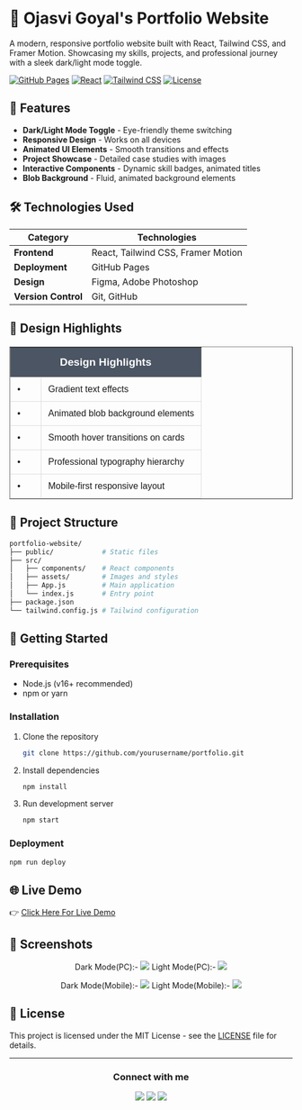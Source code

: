 # 🚀 Ojasvi Goyal's Portfolio Website


A modern, responsive portfolio website built with React, Tailwind CSS, and Framer Motion. Showcasing my skills, projects, and professional journey with a sleek dark/light mode toggle.

[![GitHub Pages](https://img.shields.io/badge/GitHub%20Pages-Deployed-success)](https://yourusername.github.io)
[![React](https://img.shields.io/badge/React-18.2-blue)](https://reactjs.org/)
[![Tailwind CSS](https://img.shields.io/badge/Tailwind_CSS-3.3-06B6D4)](https://tailwindcss.com/)
[![License](https://img.shields.io/badge/License-MIT-green)](LICENSE)

## 🌟 Features

- **Dark/Light Mode Toggle** - Eye-friendly theme switching
- **Responsive Design** - Works on all devices
- **Animated UI Elements** - Smooth transitions and effects
- **Project Showcase** - Detailed case studies with images
- **Interactive Components** - Dynamic skill badges, animated titles
- **Blob Background** - Fluid, animated background elements

## 🛠 Technologies Used

| Category       | Technologies |
|----------------|--------------|
| **Frontend**   | React, Tailwind CSS, Framer Motion |
| **Deployment** | GitHub Pages |
| **Design**     | Figma, Adobe Photoshop |
| **Version Control** | Git, GitHub |

## 🎨 Design Highlights



<table border="1" cellpadding="10" cellspacing="0" style="border-collapse: collapse; width: 100%; max-width: 600px; margin: 20px auto; font-family: Arial, sans-serif;">
  <thead>
    <tr style="background-color: #f8f9fa;">
      <th colspan="2" style="text-align: center; font-size: 1.2em; padding: 15px; background-color: #4b5563; color: white;">Design Highlights</th>
    </tr>
  </thead>
  <tbody>
    <tr>
      <td style="padding: 12px; border: 1px solid #ddd; vertical-align: top; width: 30px;">•</td>
      <td style="padding: 12px; border: 1px solid #ddd; vertical-align: top;">Gradient text effects</td>
    </tr>
    <tr>
      <td style="padding: 12px; border: 1px solid #ddd; vertical-align: top;">•</td>
      <td style="padding: 12px; border: 1px solid #ddd; vertical-align: top;">Animated blob background elements</td>
    </tr>
    <tr>
      <td style="padding: 12px; border: 1px solid #ddd; vertical-align: top;">•</td>
      <td style="padding: 12px; border: 1px solid #ddd; vertical-align: top;">Smooth hover transitions on cards</td>
    </tr>
    <tr>
      <td style="padding: 12px; border: 1px solid #ddd; vertical-align: top;">•</td>
      <td style="padding: 12px; border: 1px solid #ddd; vertical-align: top;">Professional typography hierarchy</td>
    </tr>
    <tr>
      <td style="padding: 12px; border: 1px solid #ddd; vertical-align: top;">•</td>
      <td style="padding: 12px; border: 1px solid #ddd; vertical-align: top;">Mobile-first responsive layout</td>
    </tr>
  </tbody>
</table>



## 📂 Project Structure

```bash
portfolio-website/
├── public/            # Static files
├── src/
│   ├── components/    # React components
│   ├── assets/        # Images and styles
│   ├── App.js         # Main application
│   └── index.js       # Entry point
├── package.json
└── tailwind.config.js # Tailwind configuration
```

## 🚀 Getting Started

### Prerequisites
- Node.js (v16+ recommended)
- npm or yarn

### Installation
1. Clone the repository
   ```bash
   git clone https://github.com/yourusername/portfolio.git
   ```
2. Install dependencies
   ```bash
   npm install
   ```
3. Run development server
   ```bash
   npm start
   ```

### Deployment
```bash
npm run deploy
```

## 🌐 Live Demo
 
👉 [Click Here For Live Demo](https://fr34ky-coder.github.io)

## 📸 Screenshots

<p align = "center">
   Dark Mode(PC):-
   <img src = "https://github.com/FR34KY-CODER/FR34KY-CODER.github.io/blob/main/Screenshot%202025-07-09%20115934.png?raw=true">
   Light Mode(PC):-
   <img src = "https://github.com/FR34KY-CODER/FR34KY-CODER.github.io/blob/main/Screenshot%202025-07-09%20120003.png?raw=true">
</p>
<p align = "center">
   Dark Mode(Mobile):-
   <img src = "https://github.com/FR34KY-CODER/FR34KY-CODER.github.io/blob/main/image.png?raw=true">
   Light Mode(Mobile):-
   <img src = "https://github.com/FR34KY-CODER/FR34KY-CODER.github.io/blob/main/Screenshot%202025-07-09%20120055.png?raw=true">
</p>

## 📜 License

This project is licensed under the MIT License - see the [LICENSE](LICENSE) file for details.

---

<div align="center">
  <h3>Connect with me</h3>
  <p>
    <a href="https://github.com/FR34KY-CODER" target="_blank"><img src="https://img.shields.io/badge/GitHub-100000?style=for-the-badge&logo=github&logoColor=white"></a>
    <a href="https://www.linkedin.com/in/ojasvi-goyal-85b82525b/" target="_blank"><img src="https://img.shields.io/badge/LinkedIn-0077B5?style=for-the-badge&logo=linkedin&logoColor=white"></a>
    <a href="mailto:ojasvigoyal275@gmail.com" target="_blank"><img src="https://img.shields.io/badge/Gmail-D14836?style=for-the-badge&logo=gmail&logoColor=white"></a>
  </p>
</div>
